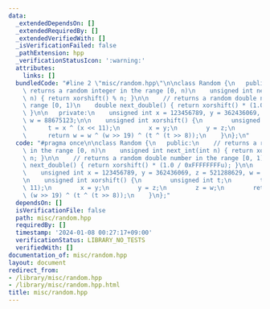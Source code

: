 ```yaml
---
data:
  _extendedDependsOn: []
  _extendedRequiredBy: []
  _extendedVerifiedWith: []
  _isVerificationFailed: false
  _pathExtension: hpp
  _verificationStatusIcon: ':warning:'
  attributes:
    links: []
  bundledCode: "#line 2 \"misc/random.hpp\"\n\nclass Random {\n   public:\n    //\
    \ returns a random integer in the range [0, n)\n    unsigned int next_int(int\
    \ n) { return xorshift() % n; }\n\n    // returns a random double number in the\
    \ range [0, 1)\n    double next_double() { return xorshift() * (1.0 / 0xFFFFFFFFu);\
    \ }\n\n   private:\n    unsigned int x = 123456789, y = 362436069, z = 521288629,\
    \ w = 88675123;\n\n    unsigned int xorshift() {\n        unsigned int t;\n  \
    \      t = x ^ (x << 11);\n        x = y;\n        y = z;\n        z = w;\n  \
    \      return w = w ^ (w >> 19) ^ (t ^ (t >> 8));\n    }\n};\n"
  code: "#pragma once\n\nclass Random {\n   public:\n    // returns a random integer\
    \ in the range [0, n)\n    unsigned int next_int(int n) { return xorshift() %\
    \ n; }\n\n    // returns a random double number in the range [0, 1)\n    double\
    \ next_double() { return xorshift() * (1.0 / 0xFFFFFFFFu); }\n\n   private:\n\
    \    unsigned int x = 123456789, y = 362436069, z = 521288629, w = 88675123;\n\
    \n    unsigned int xorshift() {\n        unsigned int t;\n        t = x ^ (x <<\
    \ 11);\n        x = y;\n        y = z;\n        z = w;\n        return w = w ^\
    \ (w >> 19) ^ (t ^ (t >> 8));\n    }\n};"
  dependsOn: []
  isVerificationFile: false
  path: misc/random.hpp
  requiredBy: []
  timestamp: '2024-01-08 00:27:17+09:00'
  verificationStatus: LIBRARY_NO_TESTS
  verifiedWith: []
documentation_of: misc/random.hpp
layout: document
redirect_from:
- /library/misc/random.hpp
- /library/misc/random.hpp.html
title: misc/random.hpp
---
```

